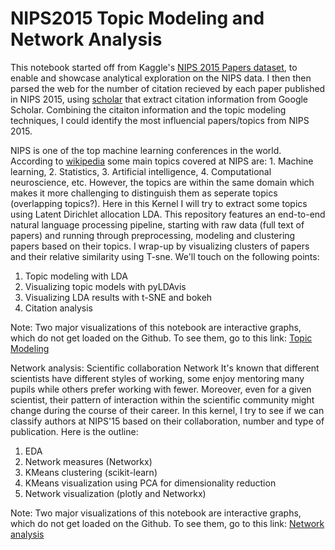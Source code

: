 # NIPS2015 Topic Modeling and Network Analysis

This notebook started off from Kaggle's [NIPS 2015 Papers dataset](https://www.kaggle.com/benhamner/nips-2015-papers), to enable and showcase analytical exploration on the NIPS data. I then then parsed the web for the number of citation recieved by each paper published in NIPS 2015, using [scholar](https://github.com/ckreibich/scholar.py) that extract citation information from Google Scholar. Combining the citaiton information and the topic modeling techniques, I could identify the most influencial papers/topics from NIPS 2015. 

NIPS is one of the top machine learning conferences in the world. According to [wikipedia](https://en.wikipedia.org/wiki/Conference_on_Neural_Information_Processing_Systems) some main topics covered at NIPS are: 1. Machine learning, 2. Statistics, 3. Artificial intelligence, 4. Computational neuroscience, etc. However, the topics are within the same domain which makes it more challenging to distinguish them as seperate topics (overlapping topics?). Here in this Kernel I will try to extract some topics using Latent Dirichlet allocation LDA. This repository features an end-to-end natural language processing pipeline, starting with raw data (full text of papers) and running through preprocessing, modeling and clustering papers based on their topics. I wrap-up by visualizing clusters of papers and their relative similarity using T-sne. We'll touch on the following points:

1. Topic modeling with LDA
2. Visualizing topic models with pyLDAvis
3. Visualizing LDA results with t-SNE and bokeh
4. Citation analysis

Note: Two major visualizations of this notebook are interactive graphs, which do not get loaded on the Github. To see them, go to this link: [Topic Modeling](http://nbviewer.jupyter.org/github/ykhorram/nips2015_topic_network_analysis/blob/master/NIP15_topics_citations1.ipynb#topic=4&lambda=0&term=)

Network analysis: Scientific collaboration Network
It's known that different scientists have different styles of working, some enjoy mentoring many pupils while others prefer working with fewer. Moreover, even for a given scientist, their pattern of interaction within the scientific community might change during the course of their career. In this kernel, I try to see if we can classify authors at NIPS'15 based on their collaboration, number and type of publication.
Here is the outline:

1. EDA
2. Network measures (Networkx)
3. KMeans clustering (scikit-learn)
4. KMeans visualization using PCA for dimensionality reduction
5. Network visualization (plotly and Networkx)

Note: Two major visualizations of this notebook are interactive graphs, which do not get loaded on the Github. To see them, go to this link: [Network analysis](http://nbviewer.jupyter.org/github/ykhorram/nips2015_topic_network_analysis/blob/master/nips_collaboration_network.ipynb)
